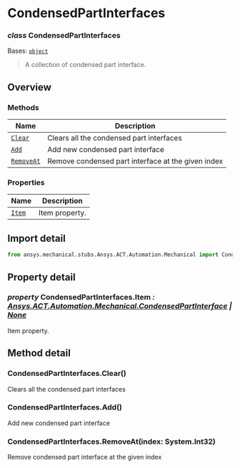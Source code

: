 # CondensedPartInterfaces

<a id="CondensedPartInterfaces"></a>

### *class* CondensedPartInterfaces

Bases: [`object`](https://docs.python.org/3/library/functions.html#object)

> A collection of condensed part interface.

> <!-- !! processed by numpydoc !! -->

<a id="overview"></a>

## Overview

### Methods

| Name | Description |
|-------------------------------------------------|----------------------------------------------------|
| [`Clear`](#CondensedPartInterfaces.Clear)       | Clears all the condensed part interfaces           |
| [`Add`](#CondensedPartInterfaces.Add)           | Add new condensed part interface                   |
| [`RemoveAt`](#CondensedPartInterfaces.RemoveAt) | Remove condensed part interface at the given index |

### Properties

| Name | Description |
|-------------------------------------------|------------------|
| [`Item`](#CondensedPartInterfaces.Item)   | Item property.   |

<a id="import-detail"></a>

## Import detail

```python
from ansys.mechanical.stubs.Ansys.ACT.Automation.Mechanical import CondensedPartInterfaces
```

<a id="property-detail"></a>

## Property detail

<a id="CondensedPartInterfaces.Item"></a>

### *property* CondensedPartInterfaces.Item *: [Ansys.ACT.Automation.Mechanical.CondensedPartInterface](CondensedPartInterface.md#CondensedPartInterface) | [None](https://docs.python.org/3/library/constants.html#None)*

Item property.

<!-- !! processed by numpydoc !! -->

<a id="method-detail"></a>

## Method detail

<a id="CondensedPartInterfaces.Clear"></a>

### CondensedPartInterfaces.Clear()

Clears all the condensed part interfaces

<!-- !! processed by numpydoc !! -->

<a id="CondensedPartInterfaces.Add"></a>

### CondensedPartInterfaces.Add()

Add new condensed part interface

<!-- !! processed by numpydoc !! -->

<a id="CondensedPartInterfaces.RemoveAt"></a>

### CondensedPartInterfaces.RemoveAt(index: System.Int32)

Remove condensed part interface at the given index

<!-- !! processed by numpydoc !! -->
